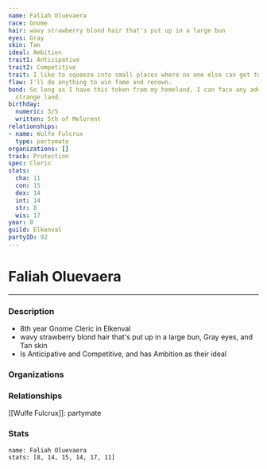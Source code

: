 ```yaml
---
name: Faliah Oluevaera
race: Gnome
hair: wavy strawberry blond hair that's put up in a large bun
eyes: Gray
skin: Tan
ideal: Ambition
trait1: Anticipative
trait2: Competitive
trait: I like to squeeze into small places where no one else can get to me.
flaw: I'll do anything to win fame and renown.
bond: So long as I have this token from my homeland, I can face any adversity in this
  strange land.
birthday:
  numeric: 3/5
  written: 5th of Melorent
relationships:
- name: Wulfe Fulcrux
  type: partymate
organizations: []
track: Protection
spec: Cleric
stats:
  cha: 11
  con: 15
  dex: 14
  int: 14
  str: 8
  wis: 17
year: 8
guild: Elkenval
partyID: 92
---
```

# Faliah Oluevaera
---
### Description
- 8th year Gnome Cleric in Elkenval
- wavy strawberry blond hair that's put up in a large bun, Gray eyes, and Tan skin
- Is Anticipative and Competitive, and has Ambition as their ideal

### Organizations
### Relationships
[[Wulfe Fulcrux]]: partymate
### Stats
```statblock
name: Faliah Oluevaera
stats: [8, 14, 15, 14, 17, 11]
```